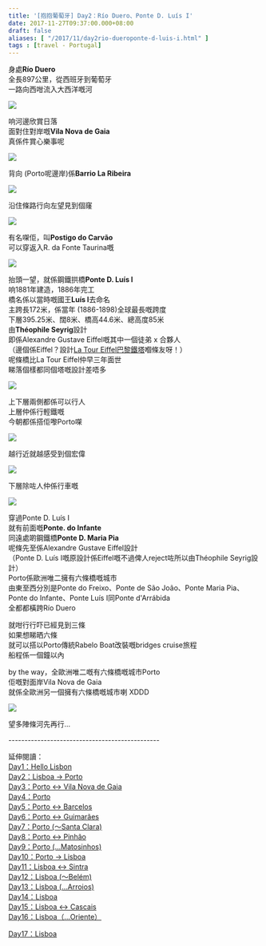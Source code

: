 ```yaml
---
title: '[抱抱葡萄牙] Day2：Río Duero、Ponte D. Luís I'
date: 2017-11-27T09:37:00.000+08:00
draft: false
aliases: [ "/2017/11/day2rio-dueroponte-d-luis-i.html" ]
tags : [travel - Portugal]
---
```


身處**Río Duero**  
全長897公里，從西班牙到葡萄牙  
一路向西咁流入大西洋嘅河  

[![](https://c1.staticflickr.com/5/4544/26739688489_efb72e477f_z.jpg)](https://c1.staticflickr.com/5/4544/26739688489_efb72e477f_z.jpg)

响河邊欣賞日落  
面對住對岸嘅**Vila Nova de Gaia**  
真係件賞心樂事呢  

[![](https://c1.staticflickr.com/5/4534/38459587396_0288723803_z.jpg)](https://c1.staticflickr.com/5/4534/38459587396_0288723803_z.jpg)

背向 (Porto呢邊岸)係**Barrio La Ribeira**  

[![](https://c1.staticflickr.com/5/4575/37628840115_d6996aa589_z.jpg)](https://c1.staticflickr.com/5/4575/37628840115_d6996aa589_z.jpg)

沿住條路行向左望見到個窿  

[![](https://c1.staticflickr.com/5/4527/38483884832_1dfe96a993_z.jpg)](https://c1.staticflickr.com/5/4527/38483884832_1dfe96a993_z.jpg)

有名㗎佢，叫**Postigo do Carvão**  
可以穿返入R. da Fonte Taurina嘅  

[![](https://c1.staticflickr.com/5/4285/35003885773_173c72c443_z.jpg)](https://c1.staticflickr.com/5/4285/35003885773_173c72c443_z.jpg)

抬頭一望，就係鋼鐵拱橋**Ponte D. Luís I**  
响1881年建造，1886年完工  
橋名係以當時嘅國王**Luís I**去命名  
主跨長172米，係當年 (1886-1898)全球最長嘅跨度  
下層395.25米、闊8米、橋高44.6米、總高度85米  
由**Théophile Seyrig**設計  
即係Alexandre Gustave Eiffel嘅其中一個徒弟 x 合夥人  
（邊個係Eiffel？設計[La Tour Eiffel巴黎鐵塔](http://www.hidie.net/2014/05/hello-europe.html)嗰條友呀！）  
呢條橋比La Tour Eiffel仲早三年面世  
睇落個樣都同個塔嘅設計差唔多  

[![](https://c1.staticflickr.com/5/4579/24643807348_df0020a3e4_z.jpg)](https://c1.staticflickr.com/5/4579/24643807348_df0020a3e4_z.jpg)

上下層兩側都係可以行人  
上層仲係行輕鐵嘅  
今朝都係搭佢嚟Porto㗎  

[![](https://c1.staticflickr.com/5/4571/26740416259_6ecfc88297_z.jpg)](https://c1.staticflickr.com/5/4571/26740416259_6ecfc88297_z.jpg)

越行近就越感受到個宏偉  

[![](https://c1.staticflickr.com/5/4563/37629418675_d409ecf094_z.jpg)](https://c1.staticflickr.com/5/4563/37629418675_d409ecf094_z.jpg)

下層除咗人仲係行車嘅  

[![](https://c1.staticflickr.com/5/4543/26740795769_6e3a6eba54_z.jpg)](https://c1.staticflickr.com/5/4543/26740795769_6e3a6eba54_z.jpg)

穿過Ponte D. Luís I  
就有前面嘅**Ponte. do Infante**  
同遠處啲鋼鐵橋**Ponte D. Maria Pia**  
呢條先至係Alexandre Gustave Eiffel設計  
（Ponte D. Luís I嘅原設計係Eiffel嘅不過俾人reject咗所以由Théophile Seyrig設計）  
Porto係歐洲唯二擁有六條橋嘅城市  
由東至西分別是Ponte do Freixo、Ponte de São João、Ponte Maria Pia、Ponte do Infante、Ponte Luís I同Ponte d'Arrábida  
全都都橫跨Río Duero  
  
就咁行行吓已經見到三條  
如果想睇晒六條  
就可以搭以Porto傳統Rabelo Boat改裝嘅bridges cruise旅程  
船程係一個鐘以內  
  
by the way，全歐洲唯二嘅有六條橋嘅城市Porto  
佢嘅對面岸Vila Nova de Gaia  
就係全歐洲另一個擁有六條橋嘅城市喇 XDDD  

[![](https://c1.staticflickr.com/5/4582/38517071231_44edc7bd15_z.jpg)](https://c1.staticflickr.com/5/4582/38517071231_44edc7bd15_z.jpg)

望多陣條河先再行...  
  
  
  
\-----------------------------------------------  
  
  
延伸閱讀：  
[Day1：Hello Lisbon](https://www.hidie.net/2017/07/day1hello-lisbon.html)  
[Day2：Lisboa → Porto](https://www.hidie.net/2017/07/day2lisboa-porto.html)  
[Day3：Porto ↔ Vila Nova de Gaia](https://www.hidie.net/2017/07/day3porto-vila-nova-de-gaia.html)  
[Day4：Porto](http://www.hidie.net/2017/07/day4porto.html)  
[Day5：Porto ↔ Barcelos](http://www.hidie.net/2017/07/day5porto-barcelos.html)  
[Day6：Porto ↔ Guimarães](http://www.hidie.net/2017/07/day6porto-guimaraes.html)  
[Day7：Porto (～Santa Clara)](http://www.hidie.net/2017/08/day7porto-santa-clara.html)  
[Day8：Porto ↔ Pinhão](http://www.hidie.net/2017/08/day8porto-pinhao.html)  
[Day9：Porto (...Matosinhos)](http://www.hidie.net/2017/08/day9porto-matosinhos.html)  
[Day10：Porto → Lisboa](http://www.hidie.net/2017/08/day10porto-lisboa.html)  
[Day11：Lisboa ↔ Sintra](http://www.hidie.net/2017/08/day11lisboa-sintra.html)  
[Day12：Lisboa (～Belém)](http://www.hidie.net/2017/08/day12lisboa-belem.html)  
[Day13：Lisboa (...Arroios)](http://www.hidie.net/2017/08/day13lisboa-arroios.html)  
[Day14：Lisboa](http://www.hidie.net/2017/08/day14lisboa.html)  
[Day15：Lisboa ↔ Cascais](http://www.hidie.net/2017/08/day15lisboa-cascais.html)  
[Day16：Lisboa（...Oriente）](http://www.hidie.net/2017/08/day16lisboaoriente.html)  
  
[Day17：Lisboa](http://www.hidie.net/2017/08/day17lisboa.html)